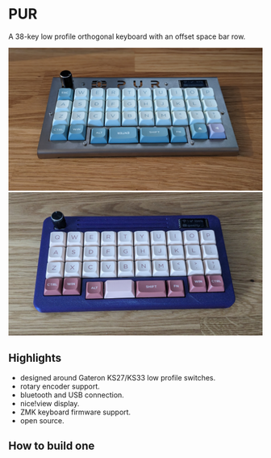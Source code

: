 # PUR

A 38-key low profile orthogonal keyboard with an offset space bar row. 

![Stainless steel case PUR](img/pur-steel-front.jpg)
![PLA PUR](img/pur-pla-purple-front.jpg)

## Highlights

- designed around Gateron KS27/KS33 low profile switches.
- rotary encoder support.
- bluetooth and USB connection.
- nice!view display.
- ZMK keyboard firmware support.
- open source.

## How to build one
